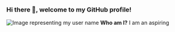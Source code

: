 ### Hi there 👋, welcome to my GitHub profile!
![Image representing my user name](https://www.google.com/url?sa=i&url=https%3A%2F%2Fwww.quora.com%2FHow-do-you-say-Warrior-in-Japanese-correctly-I-want-to-tattoo-it&psig=AOvVaw3OHSaX3v0l6jQIVpI0A8eP&ust=1710879917702000&source=images&cd=vfe&opi=89978449&ved=0CBMQjRxqGAoTCLihyb_S_oQDFQAAAAAdAAAAABDwAQ)
**Who am I?**
I am an aspiring 

<!--
**ZayedSenshi/ZayedSenshi** is a ✨ _special_ ✨ repository because its `README.md` (this file) appears on your GitHub profile.

Here are some ideas to get you started:

- 🔭 I’m currently working on ...
- 🌱 I’m currently learning ...
- 👯 I’m looking to collaborate on ...
- 🤔 I’m looking for help with ...
- 💬 Ask me about ...
- 📫 How to reach me: ...
- 😄 Pronouns: ...
- ⚡ Fun fact: ...
-->
